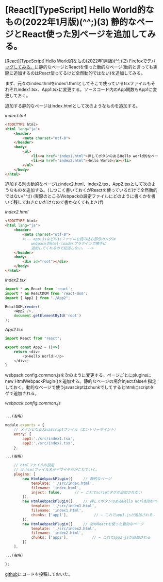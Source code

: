 # \[React]\[TypeScript] Hello World的なもの(2022年1月版)(^^;)(3) 静的なページとReact使った別ページを追加してみる。


[\[React\]\[TypeScript\] Hello World的なもの(2022年1月版)(^^;)(2) Firefoxでデバッグしてみる。](https://m-miya.blog.jp/archives/1079395418.html)に静的なページとReactを使った動的なページ(動的と言っても実際に追加するのはReact使ってるけど全然動的ではない)を追加してみる。

まず、元々のindex.thmlをindex1.thmlとしてそこで使っているtsxファイルもそれぞれindex1.tsx、App1.tsxに変更する。ソースコード内のApp関数もApp1に変更しておく。

追加する静的なページはindex.htmlとして次のようなものを追加する。

*index.html*
~~~html
<!DOCTYPE html>
<html lang="ja">
    <header>
        <meta charset="utf-8">
    </header>
    <body>
        <ul>
            <li><a href="index1.html">押してボタンのあるHello world的なページ</a></li>
            <li><a href="index2.html">Hello World</a></li>
        </ul>
    </body>
</html>
~~~

追加する別の動的なページはindex2.html、index2.tsx、App2.tsxとして次のようなものを追加する。(しつこく書いておくがReactを使っているだけで全然動的ではない(^^;))
(実際のところWebpackの設定ファイルにどのように書くかを書いて残しておきたいだけなので書かなくてもよさげ)

*index2.html*
~~~html
<!DOCTYPE html>
<html lang="ja">
    <header>
        <meta charset="utf-8">
        <!-- app.jsなどのjsファイルを読み込む部分のタグは
            webpackのhtml-loaderプラグインで勝手に
            追加してくれるので記述しない。 -->
    </header>
    <body>
        <div id="root"></div>
    </body>
</html>
~~~

*index2.tsx*
~~~typescript
import * as React from 'react';
import * as ReactDOM from 'react-dom';
import { App2 } from "./App2";

ReactDOM.render(
    <App2 />,
    document.getElementById('root')
);
~~~

*App2.tsx*
~~~typescript
import React from "react";

export const App2 = ()=>{
    return <div>
        <p>Hello World!</p>
    </div>;
}
~~~

webpack.config.common.jsを次のように変更する。ページごとにpluginsにnew HtmlWebpackPlugin()を追加する。静的なページの場合inject:falseを指定しておく。動的なページで使うjavascirptはchunkでしてするとhtmlにscriptタグで追加される。

*webpack.config.common.js*
~~~javascript

...(省略)

module.exports = {
    // メインとなるJavaScriptファイル（エントリーポイント）
    entry: {
        app1:'./src/index1.tsx',
        app2:'./src/index2.tsx',
    },

...(省略)

    // htmlファイルの設定
    // ※ htmlファイル名がイマイチだがこれでいく。
    plugins: [
        new HtmlWebpackPlugin({     // 静的なページ
            template: './src/index.html',
            filename: 'index.html',
            inject: false,      // ← これでscriptタグが追加されない
        }),
        new HtmlWebpackPlugin({     // 押してボタンのあるHello World的なページ
            template: './src/index1.html',
            filename: 'index1.html',
            chunks: ['app1'],            // ← これでapp1.jsが追加される
        }),
        new HtmlWebpackPlugin({     // 別のReactを使った動的なページ
            template: './src/index2.html',
            filename: 'index2.html',
            chunks: ['app2'],           // ← これでapp2.jsが追加される
        })
    ],

...(省略)

};
~~~

[github](https://github.com/miyamoto999/helloworld_react/tree/V3.1)にコードを投稿しておいた。